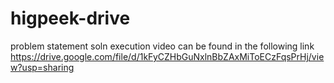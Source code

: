 # higpeek-drive
problem statement soln
execution video can be found in the following link
https://drive.google.com/file/d/1kFyCZHbGuNxlnBbZAxMiToECzFqsPrHj/view?usp=sharing
